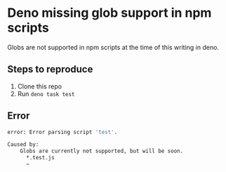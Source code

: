 # Deno missing glob support in npm scripts

Globs are not supported in npm scripts at the time of this writing in deno.

## Steps to reproduce

1. Clone this repo
2. Run `deno task test`

## Error

```sh
error: Error parsing script 'test'.

Caused by:
    Globs are currently not supported, but will be soon.
      *.test.js
      ~
```
